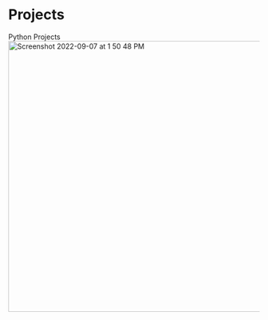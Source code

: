 # Projects
Python Projects
<img width="543" alt="Screenshot 2022-09-07 at 1 50 48 PM" src="https://user-images.githubusercontent.com/95522797/188828587-61ec5177-0e57-4972-8113-ec4e64847cdc.png">
